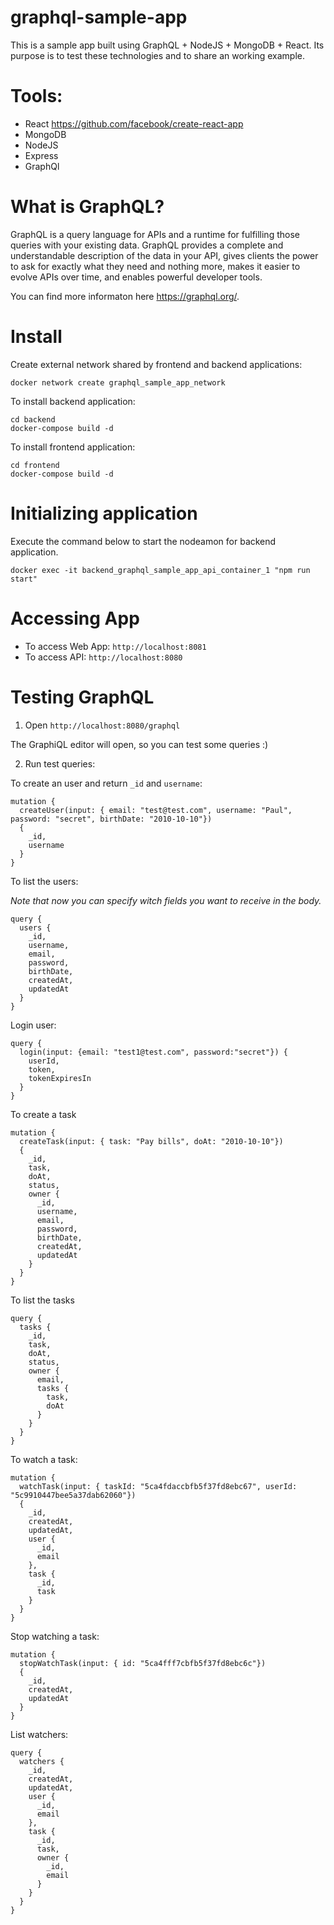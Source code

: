 # graphql-sample-app

This is a sample app built using GraphQL + NodeJS + MongoDB + React. Its purpose is to test these technologies and to share an working example.

# Tools:

- React https://github.com/facebook/create-react-app
- MongoDB
- NodeJS
- Express
- GraphQl

# What is GraphQL? 

GraphQL is a query language for APIs and a runtime for fulfilling those queries with your existing data. GraphQL provides a complete and understandable description of the data in your API, gives clients the power to ask for exactly what they need and nothing more, makes it easier to evolve APIs over time, and enables powerful developer tools.

You can find more informaton here https://graphql.org/.

# Install

Create external network shared by frontend and backend applications:

```
docker network create graphql_sample_app_network
```

To install backend application:

```
cd backend
docker-compose build -d
```

To install frontend application:

```
cd frontend
docker-compose build -d
```

# Initializing application

Execute the command below to start the nodeamon for backend application.

```
docker exec -it backend_graphql_sample_app_api_container_1 "npm run start"
```

# Accessing App

- To access Web App: `http://localhost:8081`
- To access API: `http://localhost:8080`

# Testing GraphQL

1. Open `http://localhost:8080/graphql`

The GraphiQL editor will open, so you can test some queries :)

2. Run test queries:

To create an user and return `_id` and `username`:

```
mutation {
  createUser(input: { email: "test@test.com", username: "Paul", password: "secret", birthDate: "2010-10-10"})
  {
    _id,
    username
  }
}
```

To list the users:

_Note that now you can specify witch fields you want to receive in the body._

```
query {
  users {
    _id,
    username,
    email,
    password,
    birthDate,
    createdAt,
    updatedAt
  }
}
```

Login user:

```
query {
  login(input: {email: "test1@test.com", password:"secret"}) {
    userId,
    token,
    tokenExpiresIn
  }
}
```

To create a task 

```
mutation {
  createTask(input: { task: "Pay bills", doAt: "2010-10-10"})
  {
    _id,
    task,
    doAt,
    status,
    owner {
      _id,
      username,
      email,
      password,
      birthDate,
      createdAt,
      updatedAt 
    }
  }
}
```

To list the tasks

```
query {
  tasks {
    _id,
    task,
    doAt,
    status,
    owner {
      email,
      tasks {
        task,
        doAt
      }
    }
  }
}
```

To watch a task:

```
mutation {
  watchTask(input: { taskId: "5ca4fdaccbfb5f37fd8ebc67", userId: "5c9910447bee5a37dab62060"})
  {
    _id,
    createdAt,
    updatedAt,
    user {
      _id,
      email
    },
    task {
      _id,
      task
    }
  }
}
```

Stop watching a task:

```
mutation {
  stopWatchTask(input: { id: "5ca4fff7cbfb5f37fd8ebc6c"})
  {
    _id,
    createdAt,
    updatedAt
  }
}
```

List watchers:

```
query {
  watchers {
  	_id,
    createdAt,
    updatedAt,
    user {
      _id, 
      email
    },
    task {
      _id, 
      task,
      owner {
        _id,
        email
      }
    }
  }
}
```